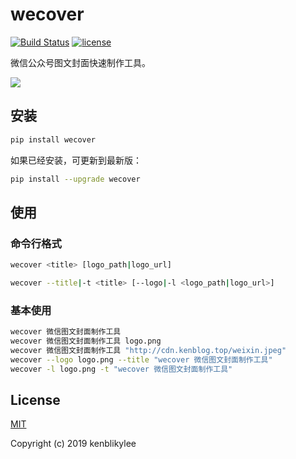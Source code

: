 # wecover

[![Build Status](https://travis-ci.org/kenblikylee/wecover.svg?branch=master)](https://travis-ci.org/kenblikylee/wecover)
[![license](https://img.shields.io/github/license/kenblikylee/wecover)](https://github.com/kenblikylee/wecover/blob/master/LICENSE)

微信公众号图文封面快速制作工具。

![](http://cdn.kenblog.top/wecover_example.png)

## 安装

``` sh
pip install wecover
```

如果已经安装，可更新到最新版：

``` sh
pip install --upgrade wecover
```

## 使用

### 命令行格式

``` sh
wecover <title> [logo_path|logo_url]

wecover --title|-t <title> [--logo|-l <logo_path|logo_url>]
```

### 基本使用

``` sh
wecover 微信图文封面制作工具
wecover 微信图文封面制作工具 logo.png
wecover 微信图文封面制作工具 "http://cdn.kenblog.top/weixin.jpeg"
wecover --logo logo.png --title "wecover 微信图文封面制作工具"
wecover -l logo.png -t "wecover 微信图文封面制作工具"
```

## License

[MIT](http://opensource.org/licenses/MIT)

Copyright (c) 2019 kenblikylee
